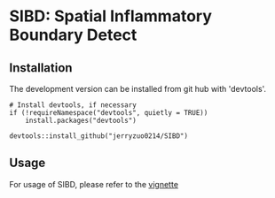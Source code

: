 # SIBD: Spatial Inflammatory Boundary Detect

## Installation

The development version can be installed from git hub with 'devtools'.

```         
# Install devtools, if necessary
if (!requireNamespace("devtools", quietly = TRUE))
    install.packages("devtools")

devtools::install_github("jerryzuo0214/SIBD")
```

## Usage

For usage of SIBD, please refer to the [vignette](doc/my-vignette.pdf)
